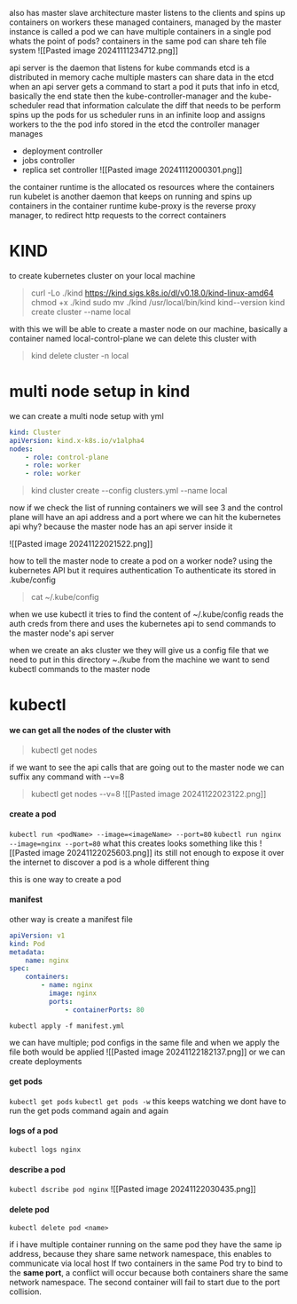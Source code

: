also has master slave architecture
master listens to the clients and spins up containers on workers
these managed containers, managed by the master instance is called a pod
we can have multiple containers in a single pod
whats the point of pods?
containers in the same pod can share teh file system
![[Pasted image 20241111234712.png]]

api server is the daemon that listens for kube commands
etcd is a distributed in memory cache
	multiple masters can share data in the etcd
when an api server gets a command to start a pod it puts that info in etcd, basically the end state
then the kube-controller-manager and the kube-scheduler read that information calculate the diff that needs to be perform spins up the pods for us
scheduler runs in an infinite loop and assigns workers to the the pod info stored in the etcd
the controller manager manages
- deployment controller
- jobs controller
- replica set controller
![[Pasted image 20241112000301.png]]

the container runtime is the allocated os resources where the containers run
kubelet is another daemon that keeps on running and spins up containers in the container runtime
kube-proxy is the reverse proxy manager, to redirect http requests to the correct containers

# KIND 

to create kubernetes cluster on your local machine
> curl -Lo ./kind https://kind.sigs.k8s.io/dl/v0.18.0/kind-linux-amd64
> chmod +x ./kind
> sudo mv ./kind /usr/local/bin/kind
> kind--version
> kind create cluster --name local

with this we will be able to create a master node on our machine, basically a container named local-control-plane
we can delete this cluster with
> kind delete cluster -n local

# multi node setup in kind
we can create a multi node setup with yml
```yml
kind: Cluster
apiVersion: kind.x-k8s.io/v1alpha4
nodes: 
	- role: control-plane
	- role: worker
	- role: worker
```

> kind cluster create --config clusters.yml --name local

now if we check the list of running containers we will see 3 and the control plane will have an api address and a port where we can hit the kubernetes api
why? because the master node has an api server inside it

![[Pasted image 20241122021522.png]]

how to tell the master node to create a pod on a worker node? using the kubernetes API
but it requires authentication
To authenticate its stored in .kube/config
> cat ~/.kube/config

when we use kubectl it tries to find the content of ~/.kube/config
reads the auth creds from there and uses the kubernetes api to send commands to the master node's api server

when we create an aks cluster we they will give us a config file that we need to put in this directory ~./kube from the machine we want to send kubectl commands to the master node

# kubectl
#### we can get all the nodes of the cluster with
> kubectl get nodes

if we want to see the api calls that are going out to the master node we can suffix any command with --v=8
> kubectl get nodes --v=8
![[Pasted image 20241122023122.png]]

#### create a pod 
`kubectl run <podName> --image=<imageName> --port=80`
`kubectl run nginx --image=nginx --port=80`
what this creates looks something like this
![[Pasted image 20241122025603.png]]
its still not enough to expose it over the internet
to discover a pod is a whole different thing

this is one way to create a pod
#### manifest
other way is create a manifest file
```yml
apiVersion: v1
kind: Pod
metadata:
	name: nginx
spec: 
	containers:
		- name: nginx
		  image: nginx
		  ports:
			  - containerPorts: 80
```

`kubectl apply -f manifest.yml`

we can have multiple; pod configs in the same file and when we apply the file both would be applied
![[Pasted image 20241122182137.png]]
or we can create deployments
#### get pods
`kubectl get pods`
`kubectl get pods -w`
this keeps watching we dont have to run the get pods command again and again
#### logs of a pod
`kubectl logs nginx`

#### describe a pod
`kubectl dscribe pod nginx`
![[Pasted image 20241122030435.png]]
#### delete pod
`kubectl delete pod <name>`


if i have multiple container running on the same pod they have the same ip address, because they share same network namespace, this enables to communicate via local host
If two containers in the same Pod try to bind to the **same port**, a conflict will occur because both containers share the same network namespace. The second container will fail to start due to the port collision.
